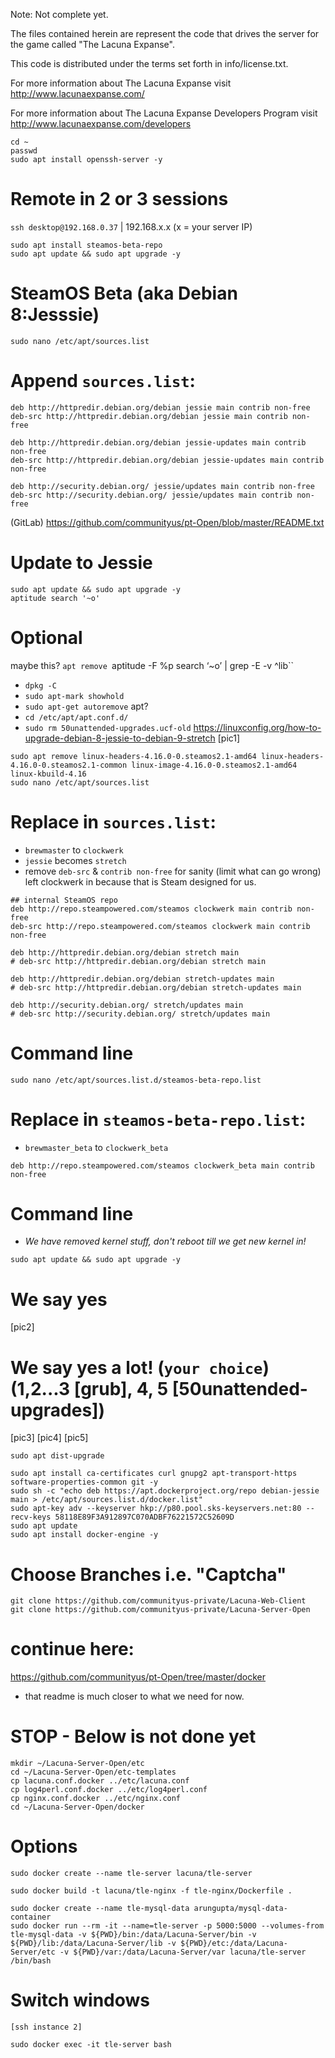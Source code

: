 Note: Not complete yet.

The files contained herein are represent the code that drives the server for the
game called "The Lacuna Expanse". 

This code is distributed under the terms set forth in info/license.txt.

For more information about The Lacuna Expanse visit http://www.lacunaexpanse.com/

For more information about The Lacuna Expanse Developers Program visit
http://www.lacunaexpanse.com/developers

```
cd ~
passwd
sudo apt install openssh-server -y
```
# Remote in 2 or 3 sessions
`ssh desktop@192.168.0.37`  |  192.168.x.x (x = your server IP)
```
sudo apt install steamos-beta-repo
sudo apt update && sudo apt upgrade -y
```
# SteamOS Beta (aka Debian 8:Jesssie)
```
sudo nano /etc/apt/sources.list
```
# Append `sources.list`:
```
deb http://httpredir.debian.org/debian jessie main contrib non-free
deb-src http://httpredir.debian.org/debian jessie main contrib non-free

deb http://httpredir.debian.org/debian jessie-updates main contrib non-free
deb-src http://httpredir.debian.org/debian jessie-updates main contrib non-free

deb http://security.debian.org/ jessie/updates main contrib non-free
deb-src http://security.debian.org/ jessie/updates main contrib non-free
```
(GitLab) https://github.com/communityus/pt-Open/blob/master/README.txt
# Update to Jessie
```
sudo apt update && sudo apt upgrade -y
aptitude search '~o'
```
# Optional
maybe this? `apt remove `aptitude -F %p search ‘~o’ | grep -E -v ^lib``
- `dpkg -C`
- `sudo apt-mark showhold`
- `sudo apt-get autoremove` apt?
- `cd /etc/apt/apt.conf.d/`         
- `sudo rm 50unattended-upgrades.ucf-old`
https://linuxconfig.org/how-to-upgrade-debian-8-jessie-to-debian-9-stretch
[pic1]
```
sudo apt remove linux-headers-4.16.0-0.steamos2.1-amd64 linux-headers-4.16.0-0.steamos2.1-common linux-image-4.16.0-0.steamos2.1-amd64 linux-kbuild-4.16
sudo nano /etc/apt/sources.list
```
# Replace in `sources.list`:
- `brewmaster` to `clockwerk`
- `jessie` becomes `stretch`
- remove `deb-src` & `contrib non-free` for sanity (limit what can go wrong) left clockwerk in because that is Steam designed for us.
```
## internal SteamOS repo
deb http://repo.steampowered.com/steamos clockwerk main contrib non-free
deb-src http://repo.steampowered.com/steamos clockwerk main contrib non-free

deb http://httpredir.debian.org/debian stretch main
# deb-src http://httpredir.debian.org/debian stretch main

deb http://httpredir.debian.org/debian stretch-updates main
# deb-src http://httpredir.debian.org/debian stretch-updates main

deb http://security.debian.org/ stretch/updates main
# deb-src http://security.debian.org/ stretch/updates main
```
# Command line
```
sudo nano /etc/apt/sources.list.d/steamos-beta-repo.list
```
# Replace in `steamos-beta-repo.list`:
- `brewmaster_beta` to `clockwerk_beta`
```
deb http://repo.steampowered.com/steamos clockwerk_beta main contrib non-free
```
# Command line
- *We have removed kernel stuff, don't reboot till we get new kernel in!*
```
sudo apt update && sudo apt upgrade -y
```
# We say yes
[pic2]
# We say yes a lot! (`your choice`) (1,2...3 [grub], 4, 5 [50unattended-upgrades])
[pic3]
[pic4]
[pic5]
```
sudo apt dist-upgrade
```
```
sudo apt install ca-certificates curl gnupg2 apt-transport-https software-properties-common git -y
sudo sh -c "echo deb https://apt.dockerproject.org/repo debian-jessie main > /etc/apt/sources.list.d/docker.list"
sudo apt-key adv --keyserver hkp://p80.pool.sks-keyservers.net:80 --recv-keys 58118E89F3A912897C070ADBF76221572C52609D
sudo apt update
sudo apt install docker-engine -y
```
# Choose Branches i.e. "Captcha"
```
git clone https://github.com/communityus-private/Lacuna-Web-Client
git clone https://github.com/communityus-private/Lacuna-Server-Open
```
# continue here:
https://github.com/communityus/pt-Open/tree/master/docker
- that readme is much closer to what we need for now.


# STOP - Below is not done yet
```
mkdir ~/Lacuna-Server-Open/etc
cd ~/Lacuna-Server-Open/etc-templates
cp lacuna.conf.docker ../etc/lacuna.conf
cp log4perl.conf.docker ../etc/log4perl.conf
cp nginx.conf.docker ../etc/nginx.conf
cd ~/Lacuna-Server-Open/docker
```
# Options
```
sudo docker create --name tle-server lacuna/tle-server
```
```
sudo docker build -t lacuna/tle-nginx -f tle-nginx/Dockerfile .
```

```
sudo docker create --name tle-mysql-data arungupta/mysql-data-container
sudo docker run --rm -it --name=tle-server -p 5000:5000 --volumes-from tle-mysql-data -v ${PWD}/bin:/data/Lacuna-Server/bin -v ${PWD}/lib:/data/Lacuna-Server/lib -v ${PWD}/etc:/data/Lacuna-Server/etc -v ${PWD}/var:/data/Lacuna-Server/var lacuna/tle-server /bin/bash
```
# Switch windows
`[ssh instance 2]`
```
sudo docker exec -it tle-server bash
```
